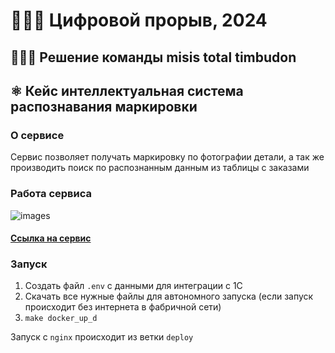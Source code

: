 # 👨🏻‍💻 Цифровой прорыв, 2024

## 🙋🏻‍♂️ Решение команды misis total timbudon

## ⚛️ Кейс интеллектуальная система распознавания маркировки

### О сервисе

Сервис позволяет получать маркировку по фотографии детали, а так же производить поиск по распознанным данным из таблицы с заказами 

### Работа сервиса

![images](https://github.com/Kasuich/timbudon-cp-2024/tree/main/images/work1.jpg)

#### [Ссылка на сервис](https://timbudonmetalstamps.ru:8000/)

### Запуск

1. Создать файл `.env` с данными для интеграции с 1С 
2. Скачать все нужные файлы для автономного запуска (если запуск происходит без интернета в фабричной сети)
3. `make docker_up_d`

Запуск с `nginx` происходит из ветки `deploy`
